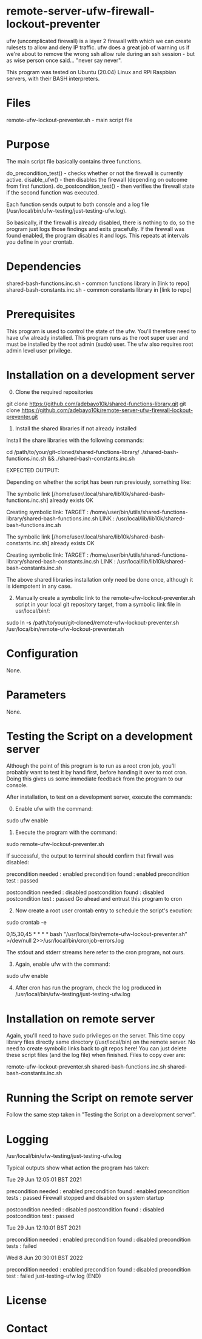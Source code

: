 remote-server-ufw-firewall-lockout-preventer
===
ufw (uncomplicated firewall) is a layer 2 firewall with which we can create rulesets to allow and deny IP traffic.
ufw does a great job of warning us if we're about to remove the wrong ssh allow rule during an ssh session -
but as wise person once said... "never say never".

This program was tested on Ubuntu (20.04) Linux and RPi Raspbian servers, with their BASH interpreters.

Files
===
remote-ufw-lockout-preventer.sh - main script file

Purpose
===
The main script file basically contains three functions.

do_precondition_test()  - checks whether or not the firewall is currently active.
disable_ufw() - then disables the firewall (depending on outcome from first function).
do_postcondition_test() - then verifies the firewall state if the second function was executed.

Each function sends output to both console and a log file (/usr/local/bin/ufw-testing/just-testing-ufw.log).

So basically, if the firewall is already disabled, there is nothing to do, so the program just logs those findings and exits gracefully. If the firewall was found enabled, the program disables it and logs. This repeats at intervals you define in your crontab.

Dependencies
===
shared-bash-functions.inc.sh - common functions library in [link to repo]
shared-bash-constants.inc.sh - common constants library in [link to repo]

Prerequisites
===
This program is used to control the state of the ufw. You'll therefore need to have ufw already installed. 
This program runs as the root super user and must be installed by the root admin (sudo) user. The ufw also requires root admin level user privilege.


Installation on a development server
===
0. Clone the required repositories

git clone https://github.com/adebayo10k/shared-functions-library.git
git clone https://github.com/adebayo10k/remote-server-ufw-firewall-lockout-preventer.git

1. Install the shared libraries if not already installed

Install the share libraries with the following commands:

cd /path/to/your/git-cloned/shared-functions-library/
./shared-bash-functions.inc.sh && ./shared-bash-constants.inc.sh

EXPECTED OUTPUT:

Depending on whether the script has been run previously, something like:

The symbolic link [/home/user/.local/share/lib10k/shared-bash-functions.inc.sh] already exists OK

Creating symbolic link:
TARGET	: /home/user/bin/utils/shared-functions-library/shared-bash-functions.inc.sh
LINK	: /usr/local/lib/lib10k/shared-bash-functions.inc.sh

The symbolic link [/home/user/.local/share/lib10k/shared-bash-constants.inc.sh] already exists OK

Creating symbolic link:
TARGET	: /home/user/bin/utils/shared-functions-library/shared-bash-constants.inc.sh
LINK	: /usr/local/lib/lib10k/shared-bash-constants.inc.sh

The above shared libraries installation only need be done once, although it is idempotent in any case.

2. Manually create a symbolic link to the remote-ufw-lockout-preventer.sh script in your local git repository target,  from a symbolic link file in usr/local/bin/:

sudo ln -s /path/to/your/git-cloned/remote-ufw-lockout-preventer.sh /usr/loca/bin/remote-ufw-lockout-preventer.sh

Configuration
===
None.

Parameters
===
None.

Testing the Script on a development server
===
Although the point of this program is to run as a root cron job, you'll probably want to test it by hand first, before handing it over to root cron. Doing this gives us some immediate feedback from the program to our console.

After installation, to test on a development server, execute the commands:

0. Enable ufw with the command:

sudo ufw enable

1. Execute the program with the command:

sudo remote-ufw-lockout-preventer.sh

If successful, the output to terminal should confirm that firwall was disabled:

precondition needed	:	enabled
precondition found	:	enabled
precondition test	:	passed

postcondition needed	:	disabled
postcondition found	:	disabled
postcondition test	:	passed
Go ahead and entrust this program to cron

2. Now create a root user crontab entry to schedule the script's excution:

sudo crontab -e

0,15,30,45 * * * * bash  "/usr/local/bin/remote-ufw-lockout-preventer.sh" >/dev/null 2>>/usr/local/bin/cronjob-errors.log

The stdout and stderr streams here refer to the cron program, not ours.

3. Again, enable ufw with the command:

sudo ufw enable

4. After cron has run the program, check the log produced in /usr/local/bin/ufw-testing/just-testing-ufw.log

Installation on remote server
===
Again, you'll need to have sudo privileges on the server.
This time copy library files directly same directory (/usr/local/bin) on the remote server. No need to create symbolic links back to git repos here! You can just delete these script files (and the log file) when finished. Files to copy over are:

remote-ufw-lockout-preventer.sh
shared-bash-functions.inc.sh
shared-bash-constants.inc.sh

Running the Script on remote server
===

Follow the same step taken in "Testing the Script on a development server".


Logging
===
/usr/local/bin/ufw-testing/just-testing-ufw.log

Typical outputs show what action the program has taken:

Tue 29 Jun 12:05:01 BST 2021

precondition needed     :       enabled
precondition found      :       enabled
precondition tests      :       passed
Firewall stopped and disabled on system startup


postcondition needed    :       disabled
postcondition found     :       disabled
postcondition test      :       passed

Tue 29 Jun 12:10:01 BST 2021

precondition needed     :       enabled
precondition found      :       disabled
precondition tests      :       failed

Wed  8 Jun 20:30:01 BST 2022

precondition needed     :       enabled
precondition found      :       disabled
precondition test       :       failed
just-testing-ufw.log (END)





License
===




Contact
===

